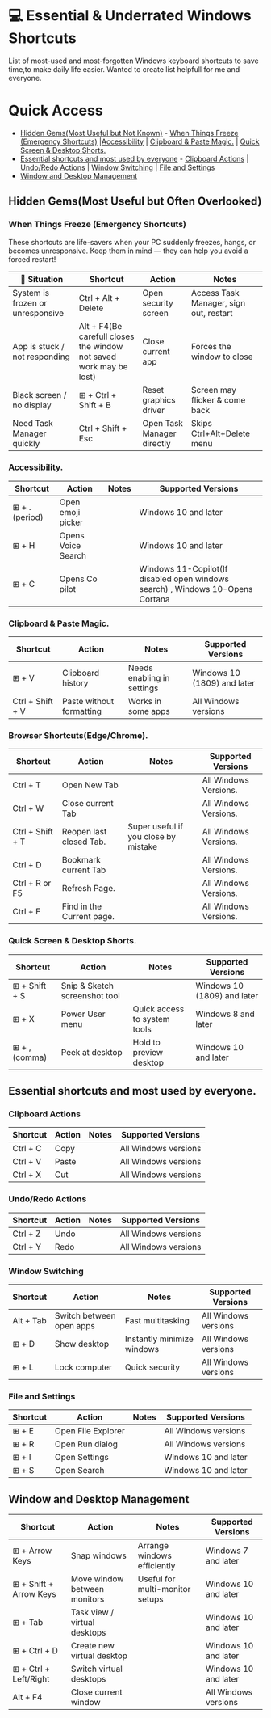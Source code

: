 # 💻 Essential & Underrated Windows Shortcuts
List of most-used and most-forgotten Windows keyboard shortcuts to save time,to make daily life easier.
Wanted to create list helpfull for me and everyone.

# Quick Access
- [Hidden Gems(Most Useful but Not Known)](#hidden-gems-most-useful-but-often-overlooked) - [When Things Freeze (Emergency Shortcuts)](#When-Things-Freeze-Emergency-Shortcuts) |[Accessibility](#Accessibility) | [Clipboard & Paste Magic.](#Clipboard--Paste-Magic) | [Quick Screen & Desktop Shorts.](Quick-Screen--Desktop-Shorts.)
- [Essential shortcuts and most used by everyone](#Essential-shortcuts-and-most-used-by-everyone) - [Clipboard Actions](#Clipboard-Actions) | [Undo/Redo Actions](#Undo/Redo-Actions) | [Window Switching](#Window-Switching) | [File and Settings](#File-and-Settings)
- [Window and Desktop Management](#Window-and-Desktop-Management)
## Hidden Gems(Most Useful but Often Overlooked)

###  When Things Freeze (Emergency Shortcuts)

These shortcuts are life-savers when your PC suddenly freezes, hangs, or becomes unresponsive. Keep them in mind — they can help you avoid a forced restart!

| 🧩 Situation                      |  Shortcut                    |  Action                             |  Notes                                  |
|----------------------------------|-------------------------------|----------------------------------------|-------------------------------------------|
| System is frozen or unresponsive | Ctrl + Alt + Delete        | Open security screen                   | Access Task Manager, sign out, restart    |
| App is stuck / not responding   | Alt + F4(Be carefull closes the window not saved work may be lost)                   | Close current app                      | Forces the window to close                |
| Black screen / no display       | ⊞ + Ctrl + Shift + B     | Reset graphics driver                  | Screen may flicker & come back            |
| Need Task Manager quickly       | Ctrl + Shift + Esc         | Open Task Manager directly             | Skips Ctrl+Alt+Delete menu                |

### Accessibility.
| Shortcut             | Action                           | Notes                          | Supported Versions            |
|----------------------|---------------------------------|--------------------------------|------------------------------|
| ⊞ + . (period)     | Open emoji picker               |                                | Windows 10 and later          |
| ⊞ + H   | Opens Voice Search               |                                | Windows 10 and later         |
| ⊞ + C   | Opens Co pilot              |                                | Windows 11-Copilot(If disabled open windows search) , Windows 10-Opens Cortana         |

### Clipboard & Paste Magic.

| Shortcut             | Action                           | Notes                          | Supported Versions            |
|----------------------|---------------------------------|--------------------------------|------------------------------|
| ⊞ + V              | Clipboard history               | Needs enabling in settings      | Windows 10 (1809) and later   |
| Ctrl + Shift + V     | Paste without formatting        | Works in some apps              | All Windows versions          |

### Browser Shortcuts(Edge/Chrome).
| Shortcut             | Action                           | Notes                          | Supported Versions            |
|----------------------|---------------------------------|--------------------------------|------------------------------|
| Ctrl + T     | Open New Tab  |                                | All Windows Versions.     |
| Ctrl + W              | Close current Tab                |     | All Windows Versions.           |
| Ctrl + Shift + T      | Reopen last closed Tab.                | Super useful if you close by mistake         | All Windows Versions.            |
| Ctrl + D              | Bookmark current Tab                |     | All Windows Versions.           |
| Ctrl + R or F5              | Refresh Page.               |     | All Windows Versions.           |
| Ctrl + F             | Find in the Current page.             |     | All Windows Versions.           |


### Quick Screen & Desktop Shorts.
| Shortcut             | Action                           | Notes                          | Supported Versions            |
|----------------------|---------------------------------|--------------------------------|------------------------------|
| ⊞ + Shift + S      | Snip & Sketch screenshot tool  |                                | Windows 10 (1809) and later   |
| ⊞ + X              | Power User menu                 | Quick access to system tools    | Windows 8 and later           |
| ⊞ + , (comma)      | Peek at desktop                 | Hold to preview desktop         | Windows 10 and later          |


## Essential shortcuts and most used by everyone.

### Clipboard Actions

| Shortcut | Action | Notes | Supported Versions |
|----------|--------|-------|--------------------|
| Ctrl + C | Copy   |       | All Windows versions|
| Ctrl + V | Paste  |       | All Windows versions|
| Ctrl + X | Cut    |       | All Windows versions|

### Undo/Redo Actions

| Shortcut | Action | Notes | Supported Versions |
|----------|--------|-------|--------------------|
| Ctrl + Z | Undo   |       | All Windows versions|
| Ctrl + Y | Redo   |       | All Windows versions|

### Window Switching

| Shortcut | Action | Notes | Supported Versions |
|----------|--------|-------|--------------------|
| Alt + Tab| Switch between open apps | Fast multitasking | All Windows versions|
| ⊞ + D              | Show desktop                    | Instantly minimize windows      | All Windows versions          |
| ⊞ + L              | Lock computer                   | Quick security                  | All Windows versions          |

### File and Settings

| Shortcut | Action | Notes | Supported Versions |
|----------------------|---------------------------------|--------------------------------|------------------------------|
| ⊞ + E              | Open File Explorer              |                                | All Windows versions          |
| ⊞ + R              | Open Run dialog                 |                                | All Windows versions          |
| ⊞ + I              | Open Settings                   |                                | Windows 10 and later          |
| ⊞ + S              | Open Search                    |                                | Windows 10 and later          |

## Window and Desktop Management

| Shortcut             | Action                           | Notes                          | Supported Versions            |
|----------------------|---------------------------------|--------------------------------|------------------------------|
| ⊞ + Arrow Keys     | Snap windows                    | Arrange windows efficiently     | Windows 7 and later           |
| ⊞ + Shift + Arrow Keys | Move window between monitors | Useful for multi-monitor setups | Windows 10 and later          |
| ⊞ + Tab            | Task view / virtual desktops    |                                | Windows 10 and later          |
| ⊞ + Ctrl + D       | Create new virtual desktop      |                                | Windows 10 and later          |
| ⊞ + Ctrl + Left/Right | Switch virtual desktops        |                                | Windows 10 and later          |
| Alt + F4             | Close current window            |                                | All Windows versions          |
